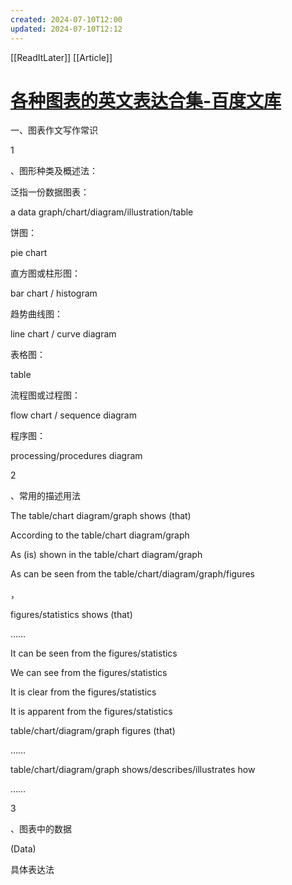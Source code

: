 ```yaml
---
created: 2024-07-10T12:00
updated: 2024-07-10T12:12
---
```

[[ReadItLater]] [[Article]]

# [各种图表的英文表达合集-百度文库](https://wenku.baidu.com/aggs/61d50c40be1e650e52ea99d2.html?_wkts_=1720583141601)

一、图表作文写作常识

1

、图形种类及概述法：

泛指一份数据图表：

a data graph/chart/diagram/illustration/table 

饼图：

pie chart 

直方图或柱形图：

bar chart / histogram 

趋势曲线图：

line chart / curve diagram 

表格图：

table 

流程图或过程图：

flow chart / sequence diagram 

程序图：

processing/procedures diagram 

2

、常用的描述用法

The table/chart diagram/graph shows (that) 

According to the table/chart diagram/graph 

As (is) shown in the table/chart diagram/graph 

As can be seen from the table/chart/diagram/graph/figures

，

figures/statistics shows (that)

……

It can be seen from the figures/statistics 

We can see from the figures/statistics 

It is clear from the figures/statistics 

It is apparent from the figures/statistics 

table/chart/diagram/graph figures (that) 

……

table/chart/diagram/graph shows/describes/illustrates how

……

3

、图表中的数据

(Data)

具体表达法
